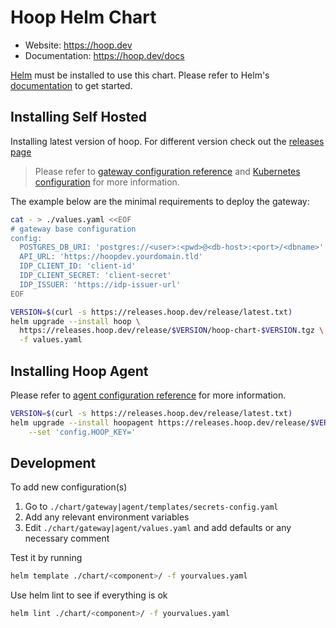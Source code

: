# Hoop Helm Chart

- Website: https://hoop.dev
- Documentation: https://hoop.dev/docs

[Helm](https://helm.sh) must be installed to use this chart.
Please refer to Helm's [documentation](https://helm.sh/docs/) to get started.

## Installing Self Hosted

Installing latest version of hoop. For different version check out the [releases page](https://github.com/hoophq/hoop/releases)

> Please refer to [gateway configuration reference](https://hoop.dev/docs/configuring/gateway)
> and [Kubernetes configuration](https://hoop.dev/docs/self-hosting/kubernetes) for more information.

The example below are the minimal requirements to deploy the gateway:

```sh
cat - > ./values.yaml <<EOF
# gateway base configuration
config:
  POSTGRES_DB_URI: 'postgres://<user>:<pwd>@<db-host>:<port>/<dbname>'
  API_URL: 'https://hoopdev.yourdomain.tld'
  IDP_CLIENT_ID: 'client-id'
  IDP_CLIENT_SECRET: 'client-secret'
  IDP_ISSUER: 'https://idp-issuer-url'
EOF
```

```sh
VERSION=$(curl -s https://releases.hoop.dev/release/latest.txt)
helm upgrade --install hoop \
  https://releases.hoop.dev/release/$VERSION/hoop-chart-$VERSION.tgz \
  -f values.yaml
```

## Installing Hoop Agent

Please refer to [agent configuration reference](https://hoop.dev/docs/setup/kubernetes) for more information.

```sh
VERSION=$(curl -s https://releases.hoop.dev/release/latest.txt)
helm upgrade --install hoopagent https://releases.hoop.dev/release/$VERSION/hoopagent-chart-$VERSION.tgz \
    --set 'config.HOOP_KEY='
```

## Development

To add new configuration(s)

1. Go to `./chart/gateway|agent/templates/secrets-config.yaml`
2. Add any relevant environment variables
3. Edit `./chart/gateway|agent/values.yaml` and add defaults or any necessary comment

Test it by running

```sh
helm template ./chart/<component>/ -f yourvalues.yaml
```

Use helm lint to see if everything is ok

```sh
helm lint ./chart/<component>/ -f yourvalues.yaml
```
